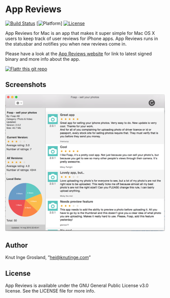 # App Reviews

[![Build Status](https://travis-ci.org/knutigro/AppReviews.svg?branch=master)](https://travis-ci.org/knutigro/COBezierTableView)
[![Platform](https://img.shields.io/badge/platform-osx-orange.svg)]
[![License](http://img.shields.io/:license-GNU-blue.svg)](https://github.com/knutigro/AppReviews/blob/develop/LICENSE)

App Reviews for Mac is an app that makes it super simple for Mac OS X users to keep track of user reviews for iPhone apps. App Reviews runs in the statusbar and notifies you when new reviews come in.

Please have a look at the [App Reviews website](http://knutigro.github.io/apps/app-reviews/) for link to latest signed binary and more info about the app. 

[![Flattr this git repo](http://api.flattr.com/button/flattr-badge-large.png)](https://flattr.com/submit/auto?user_id=knutigro&url=https://github.com/knutigro/app-reviews-osx&title=AppReviews&language=Swift&tags=github&category=software)

## Screenshots

![Review-Screen](/Screenshots/review-screen.png?raw=true)

## Author

Knut Inge Grosland, ”hei@knutinge.com”

## License

App Reviews is available under the GNU General Public License v3.0 license. See the LICENSE file for more info.

